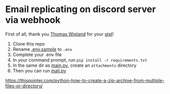 # Email replicating on discord server via webhook

First of all, thank you [Thomas Wieland](https://github.com/thomaswieland) for your [gist](https://gist.github.com/thomaswieland/3cac92843896040b11c4635f7bf61cfb)!

1. Clone this repo
2. Rename [.env.sample](.env.sample) to `.env`
3. Complete your .env file
4. In your command prompt, run `pip install -r requirements.txt`
5. In the same dir as [main.py](main.py), create an `attachments` directory
6. Then you can run [mail.py](main.py)

https://thispointer.com/python-how-to-create-a-zip-archive-from-multiple-files-or-directory/